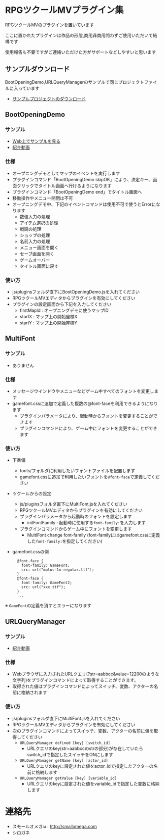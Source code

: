 # RPGツクールMVプラグイン集 #

RPGツクールMVのプラグインを置いています

ここに置かれたプラグインは作品の形態,商用非商用問わずご使用いただいて結構です

使用報告も不要ですがご連絡いただけた方がサポートなどしやすいと思います

## サンプルダウンロード ##

BootOpeningDemo,URLQueryManagerのサンプルで同じプロジェクトファイルに入っています

* [サンプルプロジェクトのダウンロード](http://smallomega.com/download/mvplugins/project_BootOpeningDemo.zip)

## BootOpeningDemo ##

### サンプル ###

* [Web上でサンプルを見る](http://game.nicovideo.jp/atsumaru/games/gm220)
* [紹介動画](http://www.nicovideo.jp/watch/sm27854032)

### 仕様 ###

* オープニングデモとしてマップのイベントを実行します
* プラグインコマンド「BootOpeningDemo skipOK」により、決定キー、画面クリックでタイトル画面へ行けるようになります
* プラグインコマンド「BootOpeningDemo end」でタイトル画面へ
* 移動操作やメニュー開閉は不可
* オープニングデモ中、下記のイベントコマンドは使用不可で使うとErrorになります
	* 数値入力の処理
	* アイテム選択の処理
	* 戦闘の処理
	* ショップの処理
	* 名前入力の処理
	* メニュー画面を開く
	* セーブ画面を開く
	* ゲームオーバー
	* タイトル画面に戻す

### 使い方 ###

* js/pluginsフォルダ直下にBootOpeningDemo.jsを入れてください
* RPGツクールMVエディタからプラグインを有効にしてください
* プラグインの設定画面から下記を入力してください
	* firstMapId : オープニングデモに使うマップID
	* startX : マップ上の開始座標X
	* startY : マップ上の開始座標Y

## MultiFont ##

### サンプル ###

* ありません

### 仕様 ###

* メッセージウインドウやメニューなどゲーム中すべてのフォントを変更します
* gamefont.cssに追加で定義した複数の@font-faceを利用できるようになります
	* プラグインパラメータにより、起動時からフォントを変更することができます
	* プラグインコマンドにより、ゲーム中にフォントを変更することができます

### 使い方 ###

* 下準備
	* fonts/フォルダに利用したいフォントファイルを配置します
	* gamefont.cssに追加で利用したいフォントを`@font-face`で定義してください
* ツクールからの設定
	* js/pluginsフォルダ直下にMultiFont.jsを入れてください
	* RPGツクールMVエディタからプラグインを有効にしてください
	* プラグインパラメータから起動時のフォントを設定します
		* initFontFamily : 起動時に使用する`font-family:`を入力します
	* プラグインコマンドからゲーム中にフォントを変更します
		* MultiFont change font-family  (font-familyにはgamefont.cssに定義した`font-family:`を指定してください)
* gamefont.cssの例

        @font-face {
          font-family: GameFont;
          src: url("mplus-1m-regular.ttf");
        }
        @font-face {
          font-family: GameFont2;
          src: url("xxx.ttf");
        }
        ...

※ `GameFont`の定義を消すとエラーになります

## URLQueryManager ##

### サンプル ###

* [紹介動画](http://www.nicovideo.jp/watch/sm29750297)

### 仕様 ###

* Webブラウザに入力されたURLクエリ(?str=aabbcc&value=12200のような文字列)をプラグインコマンドによって取得することができます。
* 取得された値はプラグインコマンドによってスイッチ、変数、アクターの名前に格納されます

### 使い方 ###

* js/pluginsフォルダ直下にMultiFont.jsを入れてください
* RPGツクールMVエディタからプラグインを有効にしてください
* 次のプラグインコマンドによってスイッチ、変数、アクターの名前に値を取得してください
	* `URLQueryManager defined [key] [switch_id]`
		* URLクエリのkey(str=aabbccのstrの部分)が存在していたらswitch_idで指定したスイッチをONにします
	* `URLQueryManager getName [key] [actor_id]`
		* URLクエリのkeyに設定された値をactor_idで指定したアクターの名前に格納します
	* `URLQueryManager getValue [key] [variable_id]`
		* URLクエリのkeyに設定された値をvariable_idで指定した変数に格納します

# 連絡先 #

* スモールオメガω : http://smallomega.com
* シロガネ